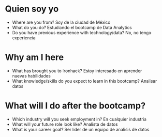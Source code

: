# Quien soy yo

* Where are you from? Soy de la ciudad de México
* What do you do? Estudiando el bootcamp de Data Analytics
* Do you have previous experience with technology/data? No, no tengo experiencia

# Why am I here

* What has brought you to Ironhack? Estoy interesado en aprender nuevas habilidades
* What knowledge/skills do you expect to learn in this bootcamp? Analisar datos

# What will I do after the bootcamp?

* Which industry will you seek employment in? En cualquier industria
* What will your future role look like? Analista de datos
* What is your career goal? Ser lider de un equipo de analisis de datos
